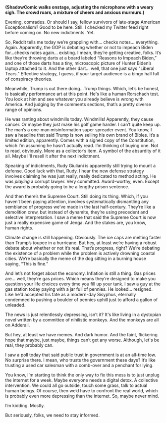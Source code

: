 **(ShadowComic walks onstage, adjusting the microphone with a weary sigh. The crowd roars, a mixture of cheers and anxious murmurs.)**

Evening, comrades. Or should I say, fellow survivors of late-stage American Exceptionalism? Good to be here. Still. I checked my Twitter feed right before coming on. No new indictments. Yet.

So, Reddit tells me today we’re grappling with… checks notes… everything. Again. Apparently, the GOP is debating whether or not to impeach Biden for…checks notes again… existing. I mean, they’re getting creative, folks. It’s like they’re throwing darts at a board labeled “Reasons to Impeach Biden,” and one of those darts has a tiny, microscopic picture of Hunter Biden’s laptop attached to it. And the other dart... well, that one just says "Liberal Tears." Effective strategy, I guess, if your target audience is a bingo hall full of conspiracy theories.

Meanwhile, Trump is out there doing…Trump things. Which, let’s be honest, is basically performance art at this point. He's like a human Rorschach test. You look at him and see whatever you already believe is wrong with America. And judging by the comments sections, that’s a pretty diverse range of opinions.

He was ranting about windmills today. Windmills! Apparently, they cause cancer. Or maybe they just make his golf game harder. I can’t quite keep up. The man’s a one-man misinformation super spreader event. You know, I saw a headline that said Trump is now selling his own brand of Bibles. It’s a limited edition, apparently. Comes with a signed copy of the Constitution, which I’m assuming he hasn’t actually read. I’m thinking of buying one. Not to read, obviously. More as a collector’s item. A symbol of the absurdity of it all. Maybe I'll resell it after the next indictment.

Speaking of indictments, Rudy Giuliani is apparently still trying to mount a defense. Good luck with that, Rudy. I hear the new defense strategy involves claiming he was just really, really dedicated to method acting. He was *playing* a corrupt lawyer. Very committed. Award-worthy, even. Except the award is probably going to be a lengthy prison sentence.

And then there’s the Supreme Court. Still doing its thing. Which, if you haven’t been paying attention, involves systematically dismantling any semblance of progress we’ve made in the last half-century. They’re like a demolition crew, but instead of dynamite, they’re using precedent and selective interpretation. I saw a meme that said the Supreme Court is now just a really expensive game of Jenga. And the stakes are, you know, human rights.

Climate change is still happening. Obviously. The ice caps are melting faster than Trump’s toupee in a hurricane. But hey, at least we’re having a robust debate about whether or not it’s real. That’s progress, right? We're debating the existence of a problem while the problem is actively drowning coastal cities. We’re basically the meme of the dog sitting in a burning house saying, “This is fine.”

And let’s not forget about the economy. Inflation is still a thing. Gas prices are… well, they’re gas prices. Which means they’re designed to make you question your life choices every time you fill up your tank. I saw a guy at the gas station today paying with a jar full of pennies. He looked… resigned. Like he’d accepted his fate as a modern-day Sisyphus, eternally condemned to pushing a boulder of pennies uphill just to afford a gallon of unleaded.

The news is just relentlessly depressing, isn’t it? It's like living in a dystopian novel written by a committee of nihilistic monkeys. And the monkeys are all on Adderall.

But hey, at least we have memes. And dark humor. And the faint, flickering hope that maybe, just maybe, things can’t get any worse. Although, let's be real, they probably can.

I saw a poll today that said public trust in government is at an all-time low. No surprise there. I mean, who trusts the government these days? It’s like trusting a used car salesman with a comb-over and a penchant for lying.

You know, I’m starting to think the only way to fix this mess is to just unplug the internet for a week. Maybe everyone needs a digital detox. A collective intervention. We could all go outside, touch some grass, talk to actual human beings. Of course, then we’d have to confront the real world, which is probably even more depressing than the internet. So, maybe never mind.

I’m kidding. Mostly.

But seriously, folks, we need to stay informed.